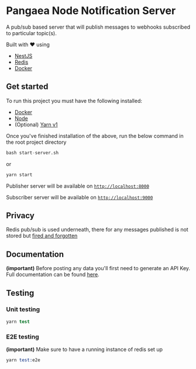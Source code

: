 # Pangaea Node Notification Server

A pub/sub based server that will publish messages to webhooks subscribed to particular topic(s).

Built with ❤️ using

- [NestJS](https://nestjs.com/)
- [Redis](https://redis.io/)
- [Docker](https://www.docker.com/)

## Get started

To run this project you must have the following installed:

- [Docker](https://www.docker.com/)
- [Node](https://nodejs.org/en/)
- (Optional) [Yarn v1](https://classic.yarnpkg.com/lang/en/)

Once you've finished installation of the above, run the below command in the root project directory

```s
bash start-server.sh
```

or

```s
yarn start
```

Publisher server will be available on [`http://localhost:8000`](http://localhost:8000)

Subscriber server will be available on [`http://localhost:9000`](http://localhost:9000)

## Privacy

Redis pub/sub is used underneath, there for any messages published is not stored but [fired and forgotten](https://redis.io/topics/pubsub)

## Documentation

**(important)** Before posting any data you'll first need to generate an API Key. Full documentation can be found [here](https://documenter.getpostman.com/view/664084/UUxzC8L5).

## Testing

### Unit testing

```s
yarn test
```

### E2E testing

**(important)** Make sure to have a running instance of redis set up

```s
yarn test:e2e
```
